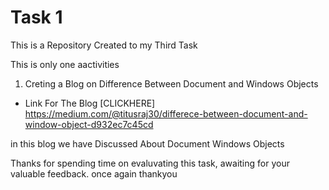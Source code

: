 # Task 1

This is a Repository Created to my Third Task

This is only one aactivities

1. Creting a Blog on Difference Between Document and Windows Objects
 - Link For The Blog [CLICKHERE] https://medium.com/@titusraj30/differece-between-document-and-window-object-d932ec7c45cd
 
 in this blog we have Discussed About Document Windows Objects

 Thanks for spending time on evaluvating this task, awaiting for your valuable feedback. once again thankyou